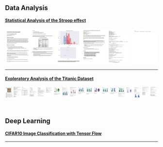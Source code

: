 ## Data Analysis


#### [Statistical Analysis of the Stroop effect](https://jkarakas.github.io/Statistical-Analysis-of-the-Stroop-effect/P1-Test-a-Perceptual-Phenomenon.html)
![](Test-a-Perceptual-Phenomenon-stitched.jpg)

---

#### [Exploratory Analysis of the Titanic Dataset](https://jkarakas.github.io/Exploratory-Analysis-of-the-Titanic-Dataset/)
![](stitched.jpg)


<br>

## Deep Learning


#### [CIFAR10 Image Classification with Tensor Flow](https://jkarakas.github.io/Image_Classification/dlnd_image_classification.html)
---


